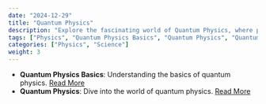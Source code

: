 ```yaml
---
date: "2024-12-29"
title: "Quantum Physics"
description: "Explore the fascinating world of Quantum Physics, where particles and probabilities meet."
tags: ["Physics", "Quantum Physics Basics", "Quantum Physics", "Quantum Physics overview"]
categories: ["Physics", "Science"]
weight: 3
---
```


- **Quantum Physics Basics**: Understanding the basics of quantum physics. [Read More](/physics/quantum-physics/quantum-physics-basics/)
- **Quantum Physics**: Dive into the world of quantum physics. [Read More](/physics/quantum-physics/quantum-physics/)
